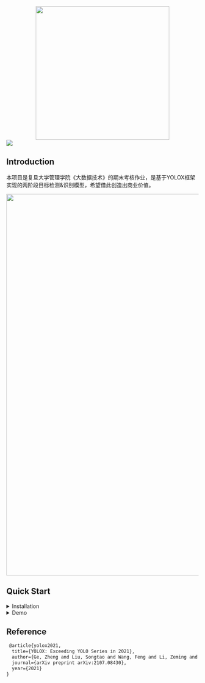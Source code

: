 <div align="center"><img src="assets/logo.png" width="350"></div>
<img src="assets/demo.png" >

## Introduction
本项目是复旦大学管理学院《大数据技术》的期末考核作业，是基于YOLOX框架实现的两阶段目标检测&识别模型，希望借此创造出商业价值。

<img src="assets/git_fig.png" width="1000" >



## Quick Start

<details>
<summary>Installation</summary>

Step1. Install YOLOX.
```shell
git clone git@github.com/BaichuanTang/Container.git
cd YOLOX
pip3 install -U pip && pip3 install -r requirements.txt
pip3 install -v -e .  # or  python3 setup.py develop
```

Step2. Install [pycocotools](https://github.com/cocodataset/cocoapi).

```shell
pip3 install cython; pip3 install 'git+https://github.com/cocodataset/cocoapi.git#subdirectory=PythonAPI'
```

</details>

<details>
<summary>Demo</summary>

Step1. Download a pretrained model from the benchmark table.

Step2. Use either -n or -f to specify your detector's config. For example:

```shell
python tools/demo.py image -n yolox-s -c /path/to/your/yolox_s.pth --path assets/dog.jpg --conf 0.25 --nms 0.45 --tsize 640 --save_result --device [cpu/gpu]
```
or
```shell
python tools/demo.py image -f exps/default/yolox_s.py -c /path/to/your/yolox_s.pth --path assets/dog.jpg --conf 0.25 --nms 0.45 --tsize 640 --save_result --device [cpu/gpu]
```
Demo for video:
```shell
python realtime.py webcam -n yolox-s  -c yolox_s.pth --path /path/to/your/video --conf 0.25 --nms 0.45 --tsize 640 --save_result --device gpu --recog assets/simple_model
```

</details>



## Reference
```latex
 @article{yolox2021,
  title={YOLOX: Exceeding YOLO Series in 2021},
  author={Ge, Zheng and Liu, Songtao and Wang, Feng and Li, Zeming and Sun, Jian},
  journal={arXiv preprint arXiv:2107.08430},
  year={2021}
}
```
